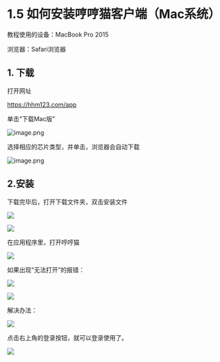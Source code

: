 # 1.5 如何安装哼哼猫客户端（Mac系统）

教程使用的设备：MacBook Pro 2015 

浏览器：Safari浏览器

## 1. 下载

打开网址

https://hhm123.com/app

单击“下载Mac版”

![image.png](https://mdnice007.oss-cn-beijing.aliyuncs.com/obsidian/202508091040078.png)

选择相应的芯片类型，并单击，浏览器会自动下载

![image.png](https://mdnice007.oss-cn-beijing.aliyuncs.com/obsidian/202508091040092.png)

## 2.安装

下载完毕后，打开下载文件夹，双击安装文件

![](https://mdnice007.oss-cn-beijing.aliyuncs.com/obsidian/202212120748011.png)


![](https://mdnice007.oss-cn-beijing.aliyuncs.com/obsidian/202212120757216.png)

在应用程序里，打开哼哼猫

![](https://mdnice007.oss-cn-beijing.aliyuncs.com/obsidian/202212121515516.png)

如果出现“无法打开”的报错：

![](https://mdnice007.oss-cn-beijing.aliyuncs.com/obsidian/202212121520943.png)


![](https://mdnice007.oss-cn-beijing.aliyuncs.com/obsidian/202212121516050.png)

解决办法：

![](https://mdnice007.oss-cn-beijing.aliyuncs.com/obsidian/202212121524533.png)


点击右上角的登录按钮，就可以登录使用了。

![](https://mdnice007.oss-cn-beijing.aliyuncs.com/obsidian/202212120656343.png)